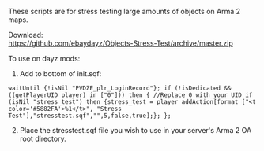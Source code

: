 These scripts are for stress testing large amounts of objects on Arma 2 maps.<br/>

Download:<br/>
https://github.com/ebaydayz/Objects-Stress-Test/archive/master.zip<br/>

To use on dayz mods:<br/>

1. Add to bottom of init.sqf:

`waitUntil {!isNil "PVDZE_plr_LoginRecord"};
if (!isDedicated && ((getPlayerUID player) in ["0"])) then { //Replace 0 with your UID
	if (isNil "stress_test") then {stress_test = player addAction[format ["<t color='#5882FA'>%1</t>", "Stress Test"],"stresstest.sqf","",5,false,true];};
};`

2. Place the stresstest.sqf file you wish to use in your server's Arma 2 OA root directory. 



